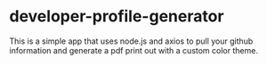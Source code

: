 # developer-profile-generator

This is a simple app that uses node.js and axios to pull your github
information and generate a pdf print out with a custom color theme.